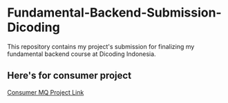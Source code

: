 # Fundamental-Backend-Submission-Dicoding
This repository contains my project's submission for finalizing my fundamental backend course at Dicoding Indonesia.

## Here's for consumer project
[Consumer MQ Project Link](https://github.com/mueiya/Fundamenta-Backend-Consumer-Submission-Dicoding)
